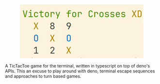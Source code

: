 <p align="center">
  <picture>
    <source srcset="https://raw.githubusercontent.com/adam-devel/tictactoe/main/demo/light.png" media="(prefers-color-scheme: light)">
    <source srcset="https://raw.githubusercontent.com/adam-devel/tictactoe/main/demo/dark.png" media="(prefers-color-scheme: dark)">
    <img src="https://raw.githubusercontent.com/adam-devel/tictactoe/main/demo/light.png" alt="" />
  </picture>
</p>

A TicTacToe game for the terminal, written in typescript on top of deno's APIs.
This an excuse to play around with deno, terminal escape sequences and approaches to turn based games.
